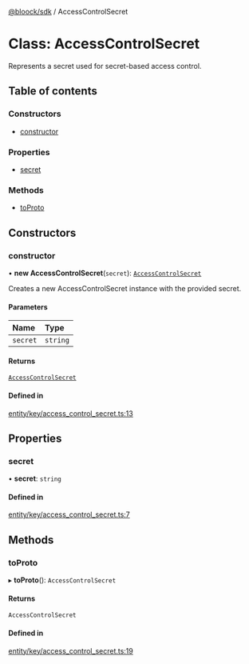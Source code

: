 [@bloock/sdk](../index.md) / AccessControlSecret

# Class: AccessControlSecret

Represents a secret used for secret-based access control.

## Table of contents

### Constructors

- [constructor](AccessControlSecret.md#constructor)

### Properties

- [secret](AccessControlSecret.md#secret)

### Methods

- [toProto](AccessControlSecret.md#toproto)

## Constructors

### constructor

• **new AccessControlSecret**(`secret`): [`AccessControlSecret`](AccessControlSecret.md)

Creates a new AccessControlSecret instance with the provided secret.

#### Parameters

| Name | Type |
| :------ | :------ |
| `secret` | `string` |

#### Returns

[`AccessControlSecret`](AccessControlSecret.md)

#### Defined in

[entity/key/access_control_secret.ts:13](https://github.com/bloock/bloock-sdk/blob/4afdb4b/languages/js/src/entity/key/access_control_secret.ts#L13)

## Properties

### secret

• **secret**: `string`

#### Defined in

[entity/key/access_control_secret.ts:7](https://github.com/bloock/bloock-sdk/blob/4afdb4b/languages/js/src/entity/key/access_control_secret.ts#L7)

## Methods

### toProto

▸ **toProto**(): `AccessControlSecret`

#### Returns

`AccessControlSecret`

#### Defined in

[entity/key/access_control_secret.ts:19](https://github.com/bloock/bloock-sdk/blob/4afdb4b/languages/js/src/entity/key/access_control_secret.ts#L19)

